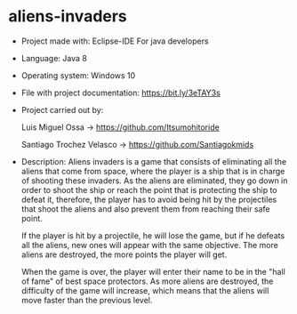 # aliens-invaders

* Project made with: Eclipse-IDE For java developers

* Language: Java 8

* Operating system: Windows 10

* File with project documentation: https://bit.ly/3eTAY3s

* Project carried out by: 

  Luis Miguel Ossa -> https://github.com/Itsumohitoride

  Santiago Trochez Velasco -> https://github.com/Santiagokmids

* Description:
  Aliens invaders is a game that consists of eliminating all the aliens that come from space, where the player is a ship that is in charge of shooting these invaders.
  As the aliens are eliminated, they go down in order to shoot the ship or reach the point that is protecting the ship to defeat it, therefore, the player has to avoid being hit     by the projectiles that shoot the aliens and also prevent them from reaching their safe point.

  If the player is hit by a projectile, he will lose the game, but if he defeats all the aliens, new ones will appear with the same objective.
  The more aliens are destroyed, the more points the player will get.

  When the game is over, the player will enter their name to be in the "hall of fame" of best space protectors.
  As more aliens are destroyed, the difficulty of the game will increase, which means that the aliens will move faster than the previous level. 
